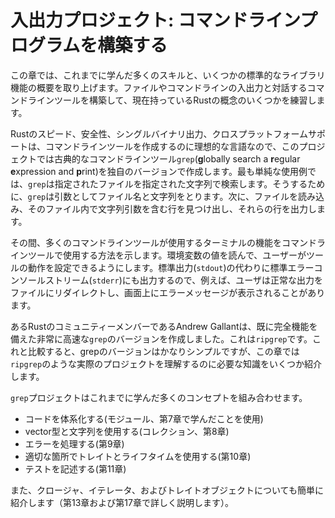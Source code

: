 # 入出力プロジェクト: コマンドラインプログラムを構築する

この章では、これまでに学んだ多くのスキルと、いくつかの標準的なライブラリ機能の概要を取り上げます。ファイルやコマンドラインの入出力と対話するコマンドラインツールを構築して、現在持っているRustの概念のいくつかを練習します。

Rustのスピード、安全性、シングルバイナリ出力、クロスプラットフォームサポートは、コマンドラインツールを作成するのに理想的な言語なので、このプロジェクトでは古典的なコマンドラインツール`grep`(**g**lobally search a **r**egular **e**xpression and **p**rint)を独自のバージョンで作成します。最も単純な使用例では、`grep`は指定されたファイルを指定された文字列で検索します。そうするために、`grep`は引数としてファイル名と文字列をとります。次に、ファイルを読み込み、そのファイル内で文字列引数を含む行を見つけ出し、それらの行を出力します。

その間、多くのコマンドラインツールが使用するターミナルの機能をコマンドラインツールで使用する方法を示します。環境変数の値を読んで、ユーザーがツールの動作を設定できるようにします。標準出力(`stdout`)の代わりに標準エラーコンソールストリーム(`stderr`)にも出力するので、例えば、ユーザは正常な出力をファイルにリダイレクトし、画面上にエラーメッセージが表示されることがあります。

あるRustのコミュニティーメンバーであるAndrew Gallantは、既に完全機能を備えた非常に高速な`grep`のバージョンを作成しました。これは`ripgrep`です。これと比較すると、grepのバージョンはかなりシンプルですが、この章では`ripgrep`のような実際のプロジェクトを理解するのに必要な知識をいくつか紹介します。

`grep`プロジェクトはこれまでに学んだ多くのコンセプトを組み合わせます。

* コードを体系化する(モジュール、第7章で学んだことを使用)
* vector型と文字列を使用する(コレクション、第8章)
* エラーを処理する(第9章)
* 適切な箇所でトレイトとライフタイムを使用する(第10章)
* テストを記述する(第11章)

また、クロージャ、イテレータ、およびトレイトオブジェクトについても簡単に紹介します（第13章および第17章で詳しく説明します）。

